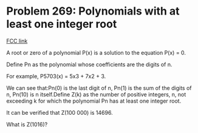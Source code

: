 # Problem 269: Polynomials with at least one integer root

[FCC link](https://www.freecodecamp.org/learn/coding-interview-prep/project-euler/problem-269-polynomials-with-at-least-one-integer-root)

A root or zero of a polynomial P(x) is a solution to the equation P(x) = 0.

Define Pn as the polynomial whose coefficients are the digits of n.

For example, P5703(x) = 5x3 + 7x2 + 3.

We can see that:Pn(0) is the last digit of n, Pn(1) is the sum of the digits of
n, Pn(10) is n itself.Define Z(k) as the number of positive integers, n, not
exceeding k for which the polynomial Pn has at least one integer root.

It can be verified that Z(100 000) is 14696.

What is Z(1016)?

